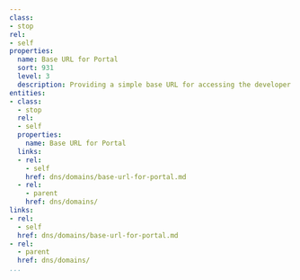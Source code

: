 ```yaml
---
class:
- stop
rel:
- self
properties:
  name: Base URL for Portal
  sort: 931
  level: 3
  description: Providing a simple base URL for accessing the developer portal -
entities:
- class:
  - stop
  rel:
  - self
  properties:
    name: Base URL for Portal
  links:
  - rel:
    - self
    href: dns/domains/base-url-for-portal.md
  - rel:
    - parent
    href: dns/domains/
links:
- rel:
  - self
  href: dns/domains/base-url-for-portal.md
- rel:
  - parent
  href: dns/domains/
...
```

